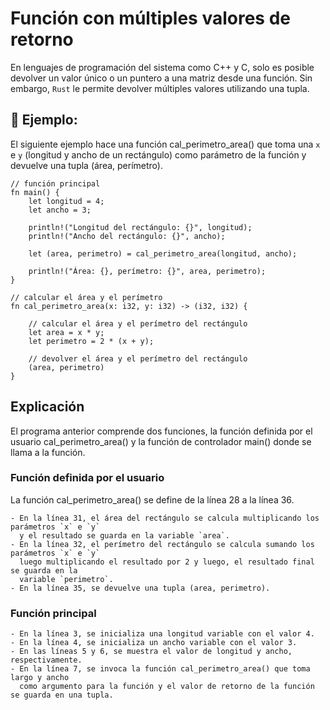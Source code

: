 # Función con múltiples valores de retorno

En lenguajes de programación del sistema como C++ y C, solo es posible devolver
un valor único o un puntero a una matriz desde una función. Sin embargo, `Rust`
le permite devolver múltiples valores utilizando una tupla.

## 📎 Ejemplo:

El siguiente ejemplo hace una función cal_perimetro_area() que toma una `x` e `y`
(longitud y ancho de un rectángulo) como parámetro de la función y devuelve una
tupla (área, perímetro).

```rust, editable
// función principal
fn main() {
    let longitud = 4;
    let ancho = 3;

    println!("Longitud del rectángulo: {}", longitud);
    println!("Ancho del rectángulo: {}", ancho);

    let (area, perimetro) = cal_perimetro_area(longitud, ancho);

    println!("Área: {}, perímetro: {}", area, perimetro);
}

// calcular el área y el perímetro
fn cal_perimetro_area(x: i32, y: i32) -> (i32, i32) {

    // calcular el área y el perímetro del rectángulo
    let area = x * y;
    let perimetro = 2 * (x + y);

    // devolver el área y el perímetro del rectángulo
    (area, perimetro)
}
```

## Explicación

El programa anterior comprende dos funciones, la función definida por el usuario cal_perimetro_area()
y la función de controlador main() donde se llama a la función.

### Función definida por el usuario

La función cal_perimetro_area() se define de la línea 28 a la línea 36.

    - En la línea 31, el área del rectángulo se calcula multiplicando los parámetros `x` e `y`
      y el resultado se guarda en la variable `area`.
    - En la línea 32, el perímetro del rectángulo se calcula sumando los parámetros `x` e `y`
      luego multiplicando el resultado por 2 y luego, el resultado final se guarda en la
      variable `perimetro`.
    - En la línea 35, se devuelve una tupla (area, perimetro).

### Función principal

    - En la línea 3, se inicializa una longitud variable con el valor 4.
    - En la línea 4, se inicializa un ancho variable con el valor 3.
    - En las líneas 5 y 6, se muestra el valor de longitud y ancho, respectivamente.
    - En la línea 7, se invoca la función cal_perimetro_area() que toma largo y ancho
      como argumento para la función y el valor de retorno de la función se guarda en una tupla.